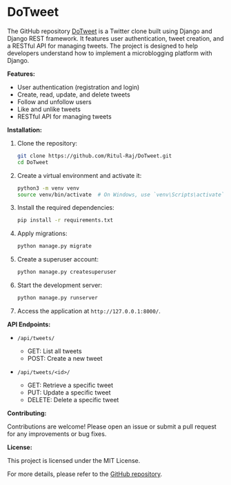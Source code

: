 # DoTweet

The GitHub repository [DoTweet](https://github.com/Ritul-Raj/DoTweet) is a Twitter clone built using Django and Django REST framework. It features user authentication, tweet creation, and a RESTful API for managing tweets. The project is designed to help developers understand how to implement a microblogging platform with Django.

**Features:**

- User authentication (registration and login)
- Create, read, update, and delete tweets
- Follow and unfollow users
- Like and unlike tweets
- RESTful API for managing tweets

**Installation:**

1. Clone the repository:

   ```bash
   git clone https://github.com/Ritul-Raj/DoTweet.git
   cd DoTweet
   ```

2. Create a virtual environment and activate it:

   ```bash
   python3 -m venv venv
   source venv/bin/activate  # On Windows, use `venv\Scripts\activate`
   ```

3. Install the required dependencies:

   ```bash
   pip install -r requirements.txt
   ```

4. Apply migrations:

   ```bash
   python manage.py migrate
   ```

5. Create a superuser account:

   ```bash
   python manage.py createsuperuser
   ```

6. Start the development server:

   ```bash
   python manage.py runserver
   ```

7. Access the application at `http://127.0.0.1:8000/`.

**API Endpoints:**

- `/api/tweets/`
  - GET: List all tweets
  - POST: Create a new tweet

- `/api/tweets/<id>/`
  - GET: Retrieve a specific tweet
  - PUT: Update a specific tweet
  - DELETE: Delete a specific tweet

**Contributing:**

Contributions are welcome! Please open an issue or submit a pull request for any improvements or bug fixes.

**License:**

This project is licensed under the MIT License.

For more details, please refer to the [GitHub repository](https://github.com/Ritul-Raj/DoTweet). 
